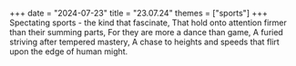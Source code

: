 +++
date = "2024-07-23"
title = "23.07.24"
themes = ["sports"]
+++
Spectating sports - the kind that fascinate,
That hold onto attention firmer than their summing parts,
For they are more a dance than game,
A furied striving after tempered mastery,
A chase to heights and speeds that flirt upon the edge of human might.
